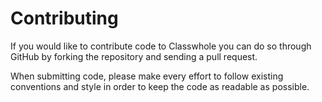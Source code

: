 Contributing
============

If you would like to contribute code to Classwhole you can do so through
GitHub by forking the repository and sending a pull request.

When submitting code, please make every effort to follow existing conventions
and style in order to keep the code as readable as possible.
